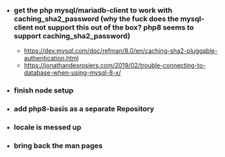- ### get the php mysql/mariadb-client to work with caching_sha2_password (why the fuck does the mysql-client not support this out of the box? php8 seems to support caching_sha2_password)  
  - https://dev.mysql.com/doc/refman/8.0/en/caching-sha2-pluggable-authentication.html
  - https://jonathandesrosiers.com/2019/02/trouble-connecting-to-database-when-using-mysql-8-x/
- ### finish node setup
- ### add php8-basis as a separate Repository
- ### locale is messed up 
- ### bring back the man pages